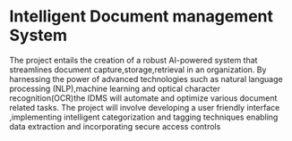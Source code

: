 # Intelligent Document management System
The project entails the creation of a robust AI-powered system that streamlines document capture,storage,retrieval in an organization.
By harnessing the power of advanced technologies such as natural language processing (NLP),machine learning and optical character recognition(OCR)the IDMS will automate and optimize various document related tasks.
The project will involve developing a user friendly interface ,implementing intelligent categorization and tagging techniques enabling data extraction and incorporating secure access controls

